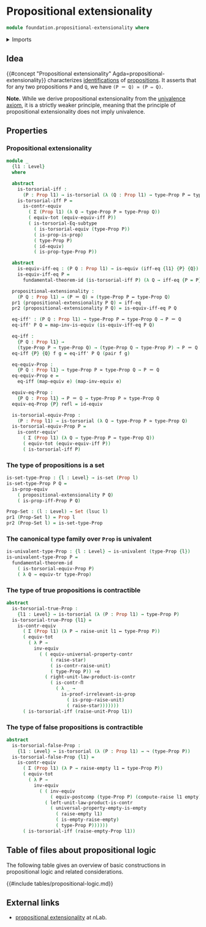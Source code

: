 # Propositional extensionality

```agda
module foundation.propositional-extensionality where
```

<details><summary>Imports</summary>

```agda
open import foundation.dependent-pair-types
open import foundation.dependent-products-contractible-types
open import foundation.dependent-products-propositions
open import foundation.empty-types
open import foundation.fundamental-theorem-of-identity-types
open import foundation.logical-equivalences
open import foundation.negation
open import foundation.postcomposition-functions
open import foundation.raising-universe-levels-unit-type
open import foundation.subtype-identity-principle
open import foundation.transport-along-identifications
open import foundation.type-arithmetic-cartesian-product-types
open import foundation.unit-type
open import foundation.univalence
open import foundation.univalent-type-families
open import foundation.universal-property-contractible-types
open import foundation.universal-property-empty-type
open import foundation.universe-levels

open import foundation-core.contractible-types
open import foundation-core.equivalences
open import foundation-core.functoriality-dependent-pair-types
open import foundation-core.identity-types
open import foundation-core.propositions
open import foundation-core.raising-universe-levels
open import foundation-core.sets
open import foundation-core.torsorial-type-families
```

</details>

## Idea

{{#concept "Propositional extensionality" Agda=propositional-extensionality}}
characterizes [identifications](foundation-core.identity-types.md) of
[propositions](foundation-core.propositions.md). It asserts that for any two
propositions `P` and `Q`, we have `(P ＝ Q) ≃ (P ⇔ Q)`.

**Note.** While we derive propositional extensionality from the
[univalence axiom](foundation-core.univalence.md), it is a strictly weaker
principle, meaning that the principle of propositional extensionality does not
imply univalence.

## Properties

### Propositional extensionality

```agda
module _
  {l1 : Level}
  where

  abstract
    is-torsorial-iff :
      (P : Prop l1) → is-torsorial (λ (Q : Prop l1) → type-Prop P ↔ type-Prop Q)
    is-torsorial-iff P =
      is-contr-equiv
        ( Σ (Prop l1) (λ Q → type-Prop P ≃ type-Prop Q))
        ( equiv-tot (equiv-equiv-iff P))
        ( is-torsorial-Eq-subtype
          ( is-torsorial-equiv (type-Prop P))
          ( is-prop-is-prop)
          ( type-Prop P)
          ( id-equiv)
          ( is-prop-type-Prop P))

  abstract
    is-equiv-iff-eq : (P Q : Prop l1) → is-equiv (iff-eq {l1} {P} {Q})
    is-equiv-iff-eq P =
      fundamental-theorem-id (is-torsorial-iff P) (λ Q → iff-eq {P = P} {Q})

  propositional-extensionality :
    (P Q : Prop l1) → (P ＝ Q) ≃ (type-Prop P ↔ type-Prop Q)
  pr1 (propositional-extensionality P Q) = iff-eq
  pr2 (propositional-extensionality P Q) = is-equiv-iff-eq P Q

  eq-iff' : (P Q : Prop l1) → type-Prop P ↔ type-Prop Q → P ＝ Q
  eq-iff' P Q = map-inv-is-equiv (is-equiv-iff-eq P Q)

  eq-iff :
    {P Q : Prop l1} →
    (type-Prop P → type-Prop Q) → (type-Prop Q → type-Prop P) → P ＝ Q
  eq-iff {P} {Q} f g = eq-iff' P Q (pair f g)

  eq-equiv-Prop :
    {P Q : Prop l1} → type-Prop P ≃ type-Prop Q → P ＝ Q
  eq-equiv-Prop e =
    eq-iff (map-equiv e) (map-inv-equiv e)

  equiv-eq-Prop :
    {P Q : Prop l1} → P ＝ Q → type-Prop P ≃ type-Prop Q
  equiv-eq-Prop {P} refl = id-equiv

  is-torsorial-equiv-Prop :
    (P : Prop l1) → is-torsorial (λ Q → type-Prop P ≃ type-Prop Q)
  is-torsorial-equiv-Prop P =
    is-contr-equiv'
      ( Σ (Prop l1) (λ Q → type-Prop P ↔ type-Prop Q))
      ( equiv-tot (equiv-equiv-iff P))
      ( is-torsorial-iff P)
```

### The type of propositions is a set

```agda
is-set-type-Prop : {l : Level} → is-set (Prop l)
is-set-type-Prop P Q =
  is-prop-equiv
    ( propositional-extensionality P Q)
    ( is-prop-iff-Prop P Q)

Prop-Set : (l : Level) → Set (lsuc l)
pr1 (Prop-Set l) = Prop l
pr2 (Prop-Set l) = is-set-type-Prop
```

### The canonical type family over `Prop` is univalent

```agda
is-univalent-type-Prop : {l : Level} → is-univalent (type-Prop {l})
is-univalent-type-Prop P =
  fundamental-theorem-id
    ( is-torsorial-equiv-Prop P)
    ( λ Q → equiv-tr type-Prop)
```

### The type of true propositions is contractible

```agda
abstract
  is-torsorial-true-Prop :
    {l1 : Level} → is-torsorial (λ (P : Prop l1) → type-Prop P)
  is-torsorial-true-Prop {l1} =
    is-contr-equiv
      ( Σ (Prop l1) (λ P → raise-unit l1 ↔ type-Prop P))
      ( equiv-tot
        ( λ P →
          inv-equiv
            ( ( equiv-universal-property-contr
                ( raise-star)
                ( is-contr-raise-unit)
                ( type-Prop P)) ∘e
              ( right-unit-law-product-is-contr
                ( is-contr-Π
                  ( λ _ →
                    is-proof-irrelevant-is-prop
                      ( is-prop-raise-unit)
                      ( raise-star)))))))
      ( is-torsorial-iff (raise-unit-Prop l1))
```

### The type of false propositions is contractible

```agda
abstract
  is-torsorial-false-Prop :
    {l1 : Level} → is-torsorial (λ (P : Prop l1) → ¬ (type-Prop P))
  is-torsorial-false-Prop {l1} =
    is-contr-equiv
      ( Σ (Prop l1) (λ P → raise-empty l1 ↔ type-Prop P))
      ( equiv-tot
        ( λ P →
          inv-equiv
            ( ( inv-equiv
                ( equiv-postcomp (type-Prop P) (compute-raise l1 empty))) ∘e
              ( left-unit-law-product-is-contr
                ( universal-property-empty-is-empty
                  ( raise-empty l1)
                  ( is-empty-raise-empty)
                  ( type-Prop P))))))
      ( is-torsorial-iff (raise-empty-Prop l1))
```

## Table of files about propositional logic

The following table gives an overview of basic constructions in propositional
logic and related considerations.

{{#include tables/propositional-logic.md}}

## External links

- [propositional extensionality](https://ncatlab.org/nlab/show/propositional+extensionality)
  at $n$Lab.
